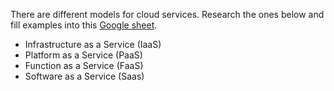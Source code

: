 There are different models for cloud services. Research the ones below and fill examples into this [Google sheet](https://docs.google.com/spreadsheets/d/1RzhRlqFWN-Jq_8yPPQpkb_6os79bkfKJmcP0IDNS3EQ/edit#gid=0).

* Infrastructure as a Service (IaaS)
* Platform as a Service (PaaS)
* Function as a Service (FaaS)
* Software as a Service (Saas)